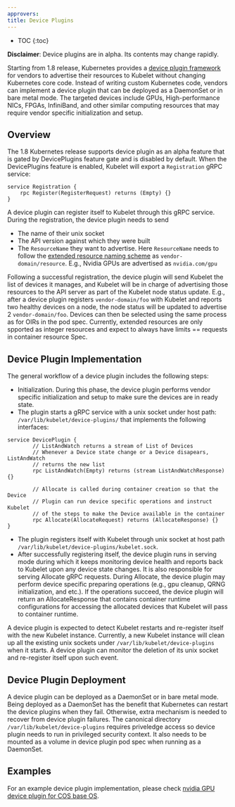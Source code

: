 ```yaml
---
approvers:
title: Device Plugins
---
```


* TOC
{:toc}

__Disclaimer__: Device plugins are in alpha. Its contents may change rapidly.

Starting from 1.8 release, Kubernetes provides a [device plugin framework](https://github.com/kubernetes/community/blob/master/contributors/design-proposals/device-plugin.md)
for vendors to advertise their resources to Kubelet without changing Kubernetes core code.
Instead of writing custom Kubernetes code, vendors can implement a device plugin that can
be deployed as a DaemonSet or in bare metal mode. The targeted devices include GPUs,
High-performance NICs, FPGAs, InfiniBand, and other similar computing resources
that may require vendor specific initialization and setup.

## Overview
The 1.8 Kubernetes release supports device plugin as an alpha feature that
is gated by DevicePlugins feature gate and is disabled by default.
When the DevicePlugins feature is enabled, Kubelet will export a `Registration` gRPC service:
```gRPC
service Registration {
	rpc Register(RegisterRequest) returns (Empty) {}
}
```
A device plugin can register itself to Kubelet through this gRPC service.
During the registration, the device plugin needs to send
  * The name of their unix socket
  * The API version against which they were built
  * The `ResourceName` they want to advertise. Here `ResourceName` needs to follow
    the [extended resource naming scheme](https://github.com/kubernetes/kubernetes/pull/48922) as `vendor-domain/resource`.
    E.g., Nvidia GPUs are advertised as `nvidia.com/gpu`

Following a successful registration, the device plugin will send Kubelet the
list of devices it manages, and Kubelet will be in charge of advertising those
resources to the API server as part of the Kubelet node status update.
E.g., after a device plugin registers `vendor-domain/foo` with Kubelet
and reports two healthy devices on a node, the node status will be updated
to advertise 2 `vendor-domain/foo`.
Devices can then be selected using the same process as for OIRs in the pod spec.
Currently, extended resources are only spported as integer resources and expect
to always have limits == requests in container resource Spec.

## Device Plugin Implementation

The general workflow of a device plugin includes the following steps:
* Initialization. During this phase, the device plugin performs vendor specific initialization and setup to make sure the devices are in ready state.
* The plugin starts a gRPC service with a unix socket under host path: `/var/lib/kubelet/device-plugins/` that implements the following interfaces:
```gRPC
service DevicePlugin {
        // ListAndWatch returns a stream of List of Devices
        // Whenever a Device state change or a Device disapears, ListAndWatch
        // returns the new list
        rpc ListAndWatch(Empty) returns (stream ListAndWatchResponse) {}

        // Allocate is called during container creation so that the Device
        // Plugin can run device specific operations and instruct Kubelet
        // of the steps to make the Device available in the container
        rpc Allocate(AllocateRequest) returns (AllocateResponse) {}
}
```
* The plugin registers itself with Kubelet through unix socket at host path `/var/lib/kubelet/device-plugins/kubelet.sock`.
* After successfully registering itself, the device plugin runs in serving mode during which it keeps
monitoring device health and reports back to Kubelet upon any device state changes.
It is also responsible for serving Allocate gRPC requests. During Allocate, the device plugin may
perform device specific preparing operations (e.g., gpu cleanup, QRNG initialization, and etc.).
If the operations succeed, the device plugin will return an AllocateResponse that contains container
runtime configurations for accessing the allocated devices that Kubelet will pass to container runtime.

A device plugin is expected to detect Kubelet restarts and re-register itself with the new
Kubelet instance. Currently, a new Kubelet instance will clean up all the existing unix sockets
under `/var/lib/kubelet/device-plugins` when it starts. A device plugin can monitor the deletion
of its unix socket and re-register itself upon such event.

## Device Plugin Deployment

A device plugin can be deployed as a DaemonSet or in bare metal mode. Being deployed as a DaemonSet has
the benefit that Kubernetes can restart the device plugins when they fail.
Otherwise, extra mechanism is needed to recover from device plugin failures.
The canonical directory `/var/lib/kubelet/device-plugins` requires priveledge access
so device plugin needs to run in privileged security context. It also needs to be mounted
as a volume in device plugin pod spec when running as a DaemonSet.

## Examples

For an example device plugin implementation, please check
[nvidia GPU device plugin for COS base OS](https://github.com/GoogleCloudPlatform/container-engine-accelerators/tree/master/nvidia_gpu).
